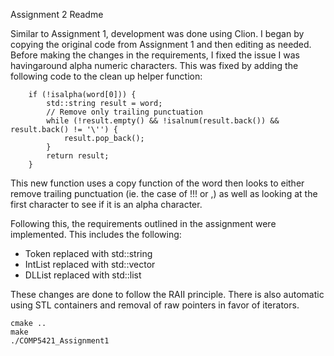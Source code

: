 Assignment 2 Readme

Similar to Assignment 1, development was done using Clion. I began by copying the original code from Assignment 1 and then editing as needed.
Before making the changes in the requirements, I fixed the issue I was havingaround alpha numeric characters. 
This was fixed by adding the following code to the clean up helper function:
```
    if (!isalpha(word[0])) {
        std::string result = word;
        // Remove only trailing punctuation
        while (!result.empty() && !isalnum(result.back()) && result.back() != '\'') {
            result.pop_back();
        }
        return result;
    }
 ```
  This new function uses a copy function of the word then looks to either remove trailing punctuation (ie. the case of !!! or ,)
as well as looking at the first character to see if it is an alpha character.

Following this, the requirements outlined in the assignment were implemented. This includes the following:
- Token replaced with std::string
- IntList replaced with std::vector<int>
- DLList replaced with std::list<IndexedToken>

These changes are done to follow the RAII principle. There is also automatic using STL containers and removal of raw pointers in favor of iterators.
```
cmake ..
make
./COMP5421_Assignment1
```




